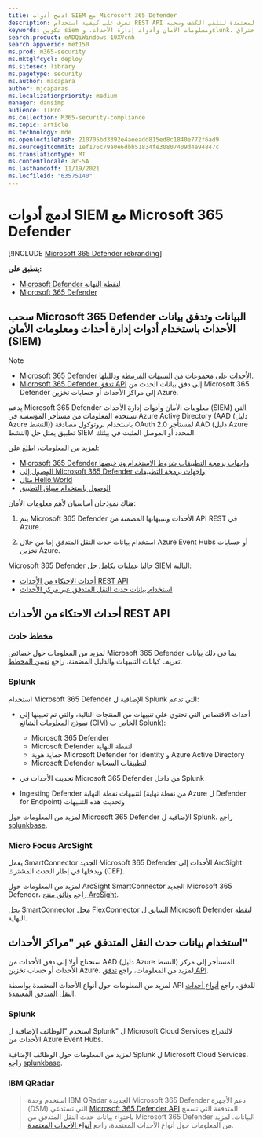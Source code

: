 ```yaml
---
title: ادمج أدوات SIEM مع Microsoft 365 Defender
description: تعرف على كيفية استخدام REST API وتكوين أدوات إدارة أحداث ومعلومات الأمان المعتمدة لتلقي الكشف وسحبه.
keywords: تكوين siem ومعلومات الأمان وأدوات إدارة الأحداث، وslunk، وقوس النظر، والمؤشرات المخصصة، وبرمجة التطبيقات، وتعريفات التنبيهات، ومؤشرات اختراق
search.product: eADQiWindows 10XVcnh
search.appverid: met150
ms.prod: m365-security
ms.mktglfcycl: deploy
ms.sitesec: library
ms.pagetype: security
ms.author: macapara
author: mjcaparas
ms.localizationpriority: medium
manager: dansimp
audience: ITPro
ms.collection: M365-security-compliance
ms.topic: article
ms.technology: mde
ms.openlocfilehash: 210705bd3392e4aeeadd815ed8c1840e772f6ad9
ms.sourcegitcommit: 1ef176c79a0e6dbb51834fe30807409d4e94847c
ms.translationtype: MT
ms.contentlocale: ar-SA
ms.lasthandoff: 11/19/2021
ms.locfileid: "63575140"
---
```

# <a name="integrate-your-siem-tools-with-microsoft-365-defender"></a>ادمج أدوات SIEM مع Microsoft 365 Defender

[!INCLUDE [Microsoft 365 Defender rebranding](../../includes/microsoft-defender.md)]

**ينطبق على:**
- [Microsoft Defender لنقطة النهاية](https://go.microsoft.com/fwlink/p/?linkid=2154037)
- [Microsoft 365 Defender](https://go.microsoft.com/fwlink/?linkid=2118804)

## <a name="pull-microsoft-365-defender-incidents-and-streaming-event-data-using-security-information-and-events-management-siem-tools"></a>سحب Microsoft 365 Defender البيانات وتدفق بيانات الأحداث باستخدام أدوات إدارة أحداث ومعلومات الأمان (SIEM)

> [!NOTE]
>
> - [Microsoft 365 Defender الأحداث](incident-queue.md) على مجموعات من التنبيهات المرتبطة ودلليلها.
> - [Microsoft 365 Defender تدفق API](streaming-api.md) إلى دفق بيانات الحدث من Microsoft 365 Defender إلى مراكز الأحداث أو حسابات تخزين Azure.

يدعم Microsoft 365 Defender معلومات الأمان وأدوات إدارة الأحداث (SIEM) التي تستخدم المعلومات من مستأجر المؤسسة في Azure Active Directory (AAD (دليل Azure النشط)) باستخدام بروتوكول مصادقة OAuth 2.0 لمستأجر AAD (دليل Azure النشط)  تطبيق يمثل حل SIEM المحدد أو الموصل المثبت في بيئتك. 

لمزيد من المعلومات، اطلع على:

- [Microsoft 365 Defender واجهات برمجة التطبيقات شروط الاستخدام وترخيصها](api-terms.md)
- [الوصول إلى Microsoft 365 Defender واجهات برمجة التطبيقات](api-access.md)
- [مثال Hello World](api-hello-world.md)
- [الوصول باستخدام سياق التطبيق](api-create-app-web.md)

هناك نموذجان أساسيان لأهم معلومات الأمان: 

1.  يتم Microsoft 365 Defender الأحداث وتنبيهاتها المضمنة من API REST في Azure. 

2.  استخدام بيانات حدث النقل المتدفق إما من خلال Azure Event Hubs أو حسابات تخزين Azure. 

Microsoft 365 Defender حاليا عمليات تكامل حل SIEM التالية: 

- [أحداث الاحتكاء من الأحداث REST API](#ingesting-incidents-from-the-incidents-rest-api)
- [استخدام بيانات حدث النقل المتدفق عبر مركز الأحداث](#ingesting-streaming-event-data-via-event-hubs)

## <a name="ingesting-incidents-from-the-incidents-rest-api"></a>أحداث الاحتكاء من الأحداث REST API

### <a name="incident-schema"></a>مخطط حادث
لمزيد من المعلومات حول خصائص Microsoft 365 Defender بما في ذلك بيانات تعريف كيانات التنبيهات والدليل المضمنة، راجع [تعيين المخطط](../defender/api-list-incidents.md#schema-mapping).

### <a name="splunk"></a>Splunk

استخدام Microsoft 365 Defender الإضافية ل Splunk التي تدعم:

- أحداث الاقتصاص التي تحتوي على تنبيهات من المنتجات التالية، والتي تم تعيينها إلى نموذج المعلومات الشائع (CIM) الخاص ب Splunk):

  - Microsoft 365 Defender
  - Microsoft Defender لنقطة النهاية
  - حماية هوية Microsoft Defender for Identity و Azure Active Directory
  - Microsoft Defender لتطبيقات السحابة

- تحديث الأحداث في Microsoft 365 Defender من داخل Splunk

- Ingesting Defender لتنبيهات نقطة النهاية (من نقطة نهاية Azure ل Defender for Endpoint) وتحديث هذه التنبيهات

لمزيد من المعلومات حول Microsoft 365 Defender الإضافية ل Splunk، راجع [splunkbase](https://splunkbase.splunk.com/app/4959/).

### <a name="micro-focus-arcsight"></a>Micro Focus ArcSight

يعمل SmartConnector الجديد Microsoft 365 Defender الأحداث إلى ArcSight ويدخلها في إطار الحدث المشترك (CEF).

لمزيد من المعلومات حول ArcSight SmartConnector الجديد Microsoft 365 Defender، راجع [وثائق منتج ArcSight](https://community.microfocus.com/cyberres/productdocs/w/connector-documentation/39246/smartconnector-for-microsoft-365-defender).

يحل SmartConnector محل FlexConnector السابق ل Microsoft Defender لنقطة النهاية.
  

## <a name="ingesting-streaming-event-data-via-event-hubs"></a>استخدام بيانات حدث النقل المتدفق عبر "مراكز الأحداث"

ستحتاج أولا إلى دفق الأحداث من AAD (دليل Azure النشط) المستأجر إلى مركز الأحداث أو حساب تخزين Azure. لمزيد من المعلومات، راجع [تدفق API](../defender/streaming-api.md).

لمزيد من المعلومات حول أنواع الأحداث المعتمدة بواسطة API للدفق، راجع [أنواع أحداث النقل المتدفق المعتمدة](../defender/supported-event-types.md).

### <a name="splunk"></a>Splunk
استخدم "الوظائف الإضافية ل Splunk" ل Microsoft Cloud Services لالتدراج الأحداث من Azure Event Hubs.  


لمزيد من المعلومات حول الوظائف الإضافية Splunk ل Microsoft Cloud Services، راجع [splunkbase](https://splunkbase.splunk.com/app/3110/).
  

### <a name="ibm-qradar"></a>IBM QRadar
>استخدم وحدة IBM QRadar الجديدة Microsoft 365 Defender دعم الأجهزة (DSM) التي تستدعي [Microsoft 365 Defender API](streaming-api.md) المتدفقة التي تسمح باحتواء بيانات حدث النقل المتدفق من Microsoft 365 Defender البيانات. لمزيد من المعلومات حول أنواع الأحداث المعتمدة، راجع [أنواع الأحداث المعتمدة](supported-event-types.md).
